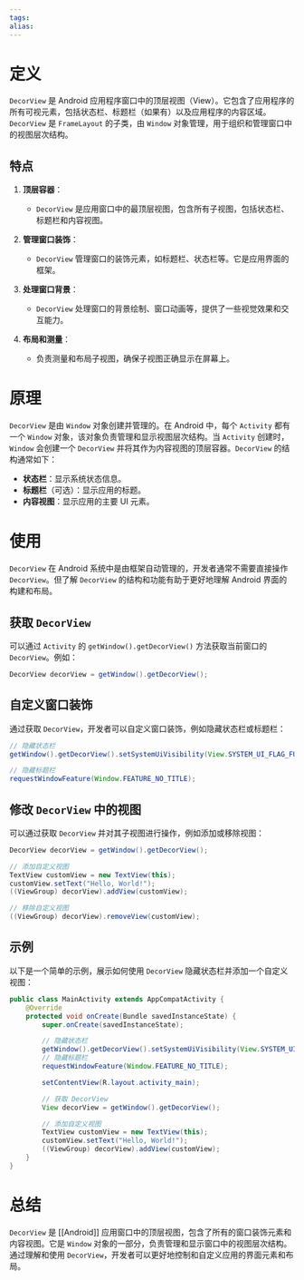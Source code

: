 ```yaml
---
tags: 
alias:
---
```


# 定义

`DecorView` 是 Android 应用程序窗口中的顶层视图（View）。它包含了应用程序的所有可视元素，包括状态栏、标题栏（如果有）以及应用程序的内容区域。`DecorView` 是 `FrameLayout` 的子类，由 `Window` 对象管理，用于组织和管理窗口中的视图层次结构。

## 特点

1. **顶层容器**：
   - `DecorView` 是应用窗口中的最顶层视图，包含所有子视图，包括状态栏、标题栏和内容视图。

2. **管理窗口装饰**：
   - `DecorView` 管理窗口的装饰元素，如标题栏、状态栏等。它是应用界面的框架。

3. **处理窗口背景**：
   - `DecorView` 处理窗口的背景绘制、窗口动画等，提供了一些视觉效果和交互能力。

4. **布局和测量**：
   - 负责测量和布局子视图，确保子视图正确显示在屏幕上。

# 原理

`DecorView` 是由 `Window` 对象创建并管理的。在 Android 中，每个 `Activity` 都有一个 `Window` 对象，该对象负责管理和显示视图层次结构。当 `Activity` 创建时，`Window` 会创建一个 `DecorView` 并将其作为内容视图的顶层容器。`DecorView` 的结构通常如下：

- **状态栏**：显示系统状态信息。
- **标题栏**（可选）：显示应用的标题。
- **内容视图**：显示应用的主要 UI 元素。

# 使用

`DecorView` 在 Android 系统中是由框架自动管理的，开发者通常不需要直接操作 `DecorView`。但了解 `DecorView` 的结构和功能有助于更好地理解 Android 界面的构建和布局。

## 获取 `DecorView`

可以通过 `Activity` 的 `getWindow().getDecorView()` 方法获取当前窗口的 `DecorView`。例如：

```java
DecorView decorView = getWindow().getDecorView();
```

## 自定义窗口装饰

通过获取 `DecorView`，开发者可以自定义窗口装饰，例如隐藏状态栏或标题栏：

```java
// 隐藏状态栏
getWindow().getDecorView().setSystemUiVisibility(View.SYSTEM_UI_FLAG_FULLSCREEN);

// 隐藏标题栏
requestWindowFeature(Window.FEATURE_NO_TITLE);
```

## 修改 `DecorView` 中的视图

可以通过获取 `DecorView` 并对其子视图进行操作，例如添加或移除视图：

```java
DecorView decorView = getWindow().getDecorView();

// 添加自定义视图
TextView customView = new TextView(this);
customView.setText("Hello, World!");
((ViewGroup) decorView).addView(customView);

// 移除自定义视图
((ViewGroup) decorView).removeView(customView);
```

## 示例

以下是一个简单的示例，展示如何使用 `DecorView` 隐藏状态栏并添加一个自定义视图：

```java
public class MainActivity extends AppCompatActivity {
    @Override
    protected void onCreate(Bundle savedInstanceState) {
        super.onCreate(savedInstanceState);

        // 隐藏状态栏
        getWindow().getDecorView().setSystemUiVisibility(View.SYSTEM_UI_FLAG_FULLSCREEN);
        // 隐藏标题栏
        requestWindowFeature(Window.FEATURE_NO_TITLE);

        setContentView(R.layout.activity_main);

        // 获取 DecorView
        View decorView = getWindow().getDecorView();

        // 添加自定义视图
        TextView customView = new TextView(this);
        customView.setText("Hello, World!");
        ((ViewGroup) decorView).addView(customView);
    }
}
```

# 总结

`DecorView` 是 [[Android]] 应用窗口中的顶层视图，包含了所有的窗口装饰元素和内容视图。它是 `Window` 对象的一部分，负责管理和显示窗口中的视图层次结构。通过理解和使用 `DecorView`，开发者可以更好地控制和自定义应用的界面元素和布局。



